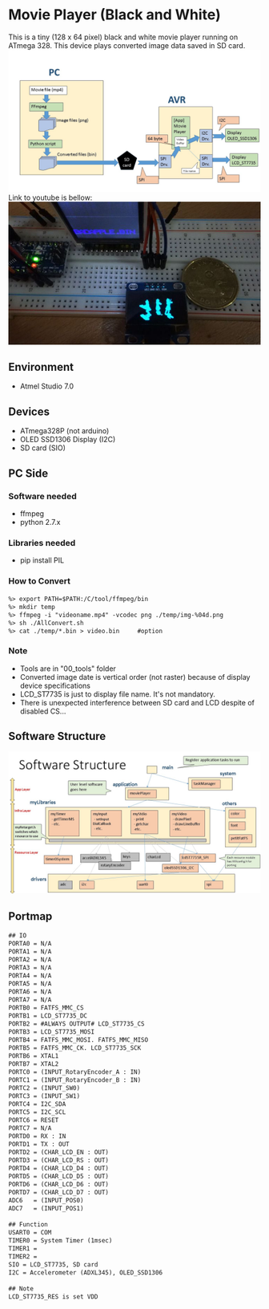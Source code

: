 # Movie Player (Black and White)

This is a tiny (128 x 64 pixel) black and white movie player running on ATmega 328. This device plays converted image data saved in SD card.
![Big picture](01_doc/MoviePlayerBigPicture.jpg)
Link to youtube is bellow:  
[![Youtube](01_doc/picture_00.jpg)](http://www.youtube.com/watch?v=grzDsh2M5ko)


## Environment
* Atmel Studio 7.0

## Devices
* ATmega328P (not arduino)
* OLED SSD1306 Display (I2C)
* SD card (SIO)

## PC Side
### Software needed
* ffmpeg
* python 2.7.x

### Libraries needed
* pip install PIL

### How to Convert
```
%> export PATH=$PATH:/C/tool/ffmpeg/bin
%> mkdir temp
%> ffmpeg -i "videoname.mp4" -vcodec png ./temp/img-%04d.png
%> sh ./AllConvert.sh
%> cat ./temp/*.bin > video.bin 	#option
```
### Note
* Tools are in "00_tools" folder
* Converted image date is vertical order (not raster) because of display device specifications
* LCD_ST7735 is just to display file name. It's not  mandatory.
* There is unexpected interference between SD card and LCD despite of disabled CS...
## Software Structure
![Software Structure](01_doc/MoviePlayerSoftwareStructure.jpg)


## Portmap
```
## IO
PORTA0 = N/A
PORTA1 = N/A
PORTA2 = N/A
PORTA3 = N/A
PORTA4 = N/A
PORTA5 = N/A
PORTA6 = N/A
PORTA7 = N/A
PORTB0 = FATFS_MMC_CS
PORTB1 = LCD_ST7735_DC
PORTB2 = #ALWAYS OUTPUT# LCD_ST7735_CS
PORTB3 = LCD_ST7735_MOSI
PORTB4 = FATFS_MMC_MOSI. FATFS_MMC_MISO
PORTB5 = FATFS_MMC_CK. LCD_ST7735_SCK
PORTB6 = XTAL1
PORTB7 = XTAL2
PORTC0 = (INPUT_RotaryEncoder_A : IN)
PORTC1 = (INPUT_RotaryEncoder_B : IN)
PORTC2 = (INPUT_SW0)
PORTC3 = (INPUT_SW1)
PORTC4 = I2C_SDA
PORTC5 = I2C_SCL
PORTC6 = RESET
PORTC7 = N/A
PORTD0 = RX : IN
PORTD1 = TX : OUT
PORTD2 = (CHAR_LCD_EN : OUT)
PORTD3 = (CHAR_LCD_RS : OUT)
PORTD4 = (CHAR_LCD_D4 : OUT)
PORTD5 = (CHAR_LCD_D5 : OUT)
PORTD6 = (CHAR_LCD_D6 : OUT)
PORTD7 = (CHAR_LCD_D7 : OUT)
ADC6   = (INPUT_POS0)
ADC7   = (INPUT_POS1)

## Function
USART0 = COM
TIMER0 = System Timer (1msec)
TIMER1 = 
TIMER2 = 
SIO = LCD_ST7735, SD card
I2C = Accelerometer (ADXL345), OLED_SSD1306

## Note
LCD_ST7735_RES is set VDD
```
